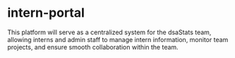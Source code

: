 # intern-portal
This platform will serve as a centralized system for the dsaStats team, allowing interns and admin staff to manage intern information, monitor team projects, and ensure smooth collaboration within the team.
